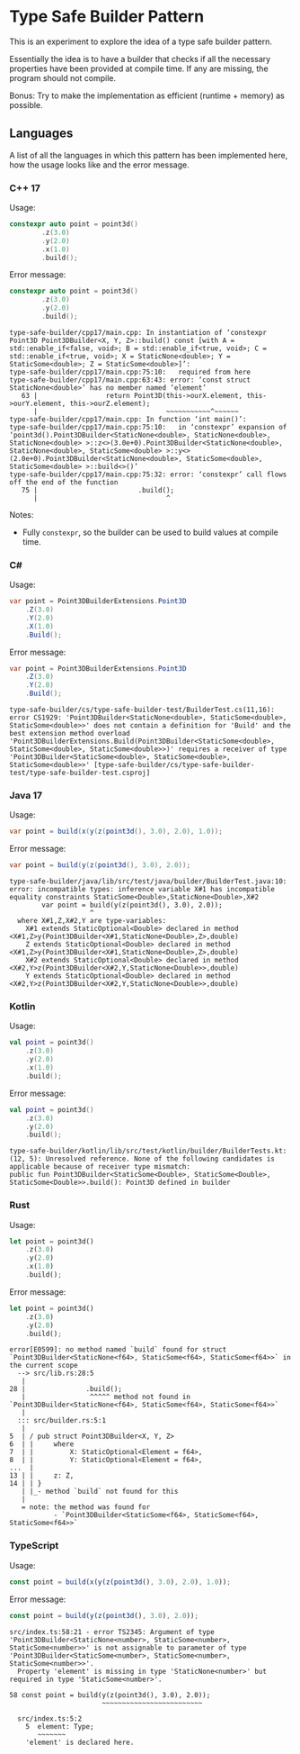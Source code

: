 Type Safe Builder Pattern
=========================

This is an experiment to explore the idea of a type safe builder pattern.

Essentially the idea is to have a builder that checks if all the necessary properties have been provided at compile time.
If any are missing, the program should not compile.

Bonus: Try to make the implementation as efficient (runtime + memory) as possible.

## Languages

A list of all the languages in which this pattern has been implemented here, how the usage looks like and the error message.

### C++ 17

Usage:
```cpp
constexpr auto point = point3d()
		.z(3.0)
		.y(2.0)
		.x(1.0)
		.build();
```

Error message:
```cpp
constexpr auto point = point3d()
		.z(3.0)
		.y(2.0)
		.build();
```

```
type-safe-builder/cpp17/main.cpp: In instantiation of ‘constexpr Point3D Point3DBuilder<X, Y, Z>::build() const [with A = std::enable_if<false, void>; B = std::enable_if<true, void>; C = std::enable_if<true, void>; X = StaticNone<double>; Y = StaticSome<double>; Z = StaticSome<double>]’:
type-safe-builder/cpp17/main.cpp:75:10:   required from here
type-safe-builder/cpp17/main.cpp:63:43: error: ‘const struct StaticNone<double>’ has no member named ‘element’
   63 |                 return Point3D(this->ourX.element, this->ourY.element, this->ourZ.element);
      |                                ~~~~~~~~~~~^~~~~~~
type-safe-builder/cpp17/main.cpp: In function ‘int main()’:
type-safe-builder/cpp17/main.cpp:75:10:   in ‘constexpr’ expansion of ‘point3d().Point3DBuilder<StaticNone<double>, StaticNone<double>, StaticNone<double> >::z<>(3.0e+0).Point3DBuilder<StaticNone<double>, StaticNone<double>, StaticSome<double> >::y<>(2.0e+0).Point3DBuilder<StaticNone<double>, StaticSome<double>, StaticSome<double> >::build<>()’
type-safe-builder/cpp17/main.cpp:75:32: error: ‘constexpr’ call flows off the end of the function
   75 |                         .build();
      |                                ^
```

Notes:
* Fully `constexpr`, so the builder can be used to build values at compile time.

### C#

Usage:
```cs
var point = Point3DBuilderExtensions.Point3D
	.Z(3.0)
	.Y(2.0)
	.X(1.0)
	.Build();
```

Error message:
```cs
var point = Point3DBuilderExtensions.Point3D
	.Z(3.0)
	.Y(2.0)
	.Build();
```

```
type-safe-builder/cs/type-safe-builder-test/BuilderTest.cs(11,16): error CS1929: 'Point3DBuilder<StaticNone<double>, StaticSome<double>, StaticSome<double>>' does not contain a definition for 'Build' and the best extension method overload 'Point3DBuilderExtensions.Build(Point3DBuilder<StaticSome<double>, StaticSome<double>, StaticSome<double>>)' requires a receiver of type 'Point3DBuilder<StaticSome<double>, StaticSome<double>, StaticSome<double>>' [type-safe-builder/cs/type-safe-builder-test/type-safe-builder-test.csproj]
```

### Java 17

Usage:
```java
var point = build(x(y(z(point3d(), 3.0), 2.0), 1.0));
```

Error message:
```java
var point = build(y(z(point3d(), 3.0), 2.0));
```

```
type-safe-builder/java/lib/src/test/java/builder/BuilderTest.java:10: error: incompatible types: inference variable X#1 has incompatible equality constraints StaticSome<Double>,StaticNone<Double>,X#2
		var point = build(y(z(point3d(), 3.0), 2.0));
		            ^
  where X#1,Z,X#2,Y are type-variables:
    X#1 extends StaticOptional<Double> declared in method <X#1,Z>y(Point3DBuilder<X#1,StaticNone<Double>,Z>,double)
    Z extends StaticOptional<Double> declared in method <X#1,Z>y(Point3DBuilder<X#1,StaticNone<Double>,Z>,double)
    X#2 extends StaticOptional<Double> declared in method <X#2,Y>z(Point3DBuilder<X#2,Y,StaticNone<Double>>,double)
    Y extends StaticOptional<Double> declared in method <X#2,Y>z(Point3DBuilder<X#2,Y,StaticNone<Double>>,double)
```

### Kotlin

Usage:
```kotlin
val point = point3d()
	.z(3.0)
	.y(2.0)
	.x(1.0)
	.build();
```

Error message:
```kotlin
val point = point3d()
	.z(3.0)
	.y(2.0)
	.build();
```

```
type-safe-builder/kotlin/lib/src/test/kotlin/builder/BuilderTests.kt: (12, 5): Unresolved reference. None of the following candidates is applicable because of receiver type mismatch:
public fun Point3DBuilder<StaticSome<Double>, StaticSome<Double>, StaticSome<Double>>.build(): Point3D defined in builder
```

### Rust

Usage:
```rust
let point = point3d()
	.z(3.0)
	.y(2.0)
	.x(1.0)
	.build();
```

Error message:
```rust
let point = point3d()
	.z(3.0)
	.y(2.0)
	.build();
```

```
error[E0599]: no method named `build` found for struct `Point3DBuilder<StaticNone<f64>, StaticSome<f64>, StaticSome<f64>>` in the current scope
  --> src/lib.rs:28:5
   |
28 |               .build();
   |                ^^^^^ method not found in `Point3DBuilder<StaticNone<f64>, StaticSome<f64>, StaticSome<f64>>`
   |
  ::: src/builder.rs:5:1
   |
5  | / pub struct Point3DBuilder<X, Y, Z>
6  | |     where
7  | |         X: StaticOptional<Element = f64>,
8  | |         Y: StaticOptional<Element = f64>,
...  |
13 | |     z: Z,
14 | | }
   | |_- method `build` not found for this
   |
   = note: the method was found for
           - `Point3DBuilder<StaticSome<f64>, StaticSome<f64>, StaticSome<f64>>`
```

### TypeScript

Usage:
```typescript
const point = build(x(y(z(point3d(), 3.0), 2.0), 1.0));
```

Error message:
```typescript
const point = build(y(z(point3d(), 3.0), 2.0));
```

```
src/index.ts:58:21 - error TS2345: Argument of type 'Point3DBuilder<StaticNone<number>, StaticSome<number>, StaticSome<number>>' is not assignable to parameter of type 'Point3DBuilder<StaticSome<number>, StaticSome<number>, StaticSome<number>>'.
  Property 'element' is missing in type 'StaticNone<number>' but required in type 'StaticSome<number>'.

58 const point = build(y(z(point3d(), 3.0), 2.0));
                       ~~~~~~~~~~~~~~~~~~~~~~~~~

  src/index.ts:5:2
    5  element: Type;
       ~~~~~~~
    'element' is declared here.
```

